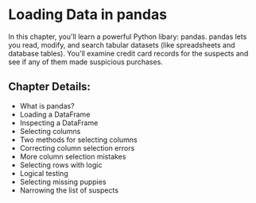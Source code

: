 # Loading Data in pandas
In this chapter, you'll learn a powerful Python libary: pandas. pandas lets you read, modify, and search tabular datasets (like spreadsheets and database tables). You'll examine credit card records for the suspects and see if any of them made suspicious purchases.
## Chapter Details:
* What is pandas?
* Loading a DataFrame
* Inspecting a DataFrame
* Selecting columns
* Two methods for selecting columns
* Correcting column selection errors
* More column selection mistakes
* Selecting rows with logic
* Logical testing
* Selecting missing puppies
* Narrowing the list of suspects
